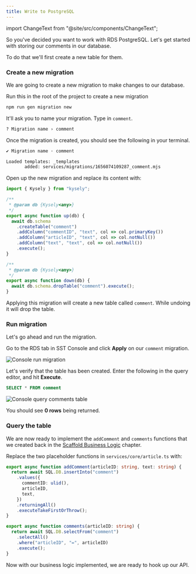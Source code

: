 ```yaml
---
title: Write to PostgreSQL
---
```


import ChangeText from "@site/src/components/ChangeText";

So you've decided you want to work with RDS PostgreSQL. Let's get started with storing our comments in our database.

To do that we'll first create a new table for them.

### Create a new migration

We are going to create a new migration to make changes to our database.

<ChangeText>

Run this in the root of the project to create a new migration

</ChangeText>

```bash
npm run gen migration new
```

<ChangeText>

It'll ask you to name your migration. Type in `comment`.

</ChangeText>

```bash
? Migration name › comment
```

Once the migration is created, you should see the following in your terminal.

```bash
✔ Migration name · comment

Loaded templates: _templates
       added: services/migrations/1656074109287_comment.mjs
```

<ChangeText>

Open up the new migration and replace its content with:

</ChangeText>

```ts title="services/migrations/1656074109287_comment.mjs"
import { Kysely } from "kysely";

/**
 * @param db {Kysely<any>}
 */
export async function up(db) {
  await db.schema
    .createTable("comment")
    .addColumn("commentID", "text", col => col.primaryKey())
    .addColumn("articleID", "text", col => col.notNull())
    .addColumn("text", "text", col => col.notNull())
    .execute();
}

/**
 * @param db {Kysely<any>}
 */
export async function down(db) {
  await db.schema.dropTable("comment").execute();
}
```

Applying this migration will create a  new table called `comment`. While undoing it will drop the table.

### Run migration

Let's go ahead and run the migration.

<ChangeText>

Go to the RDS tab in SST Console and click **Apply** on our `comment` migration.

</ChangeText>

![Console run migration](/img/implement-rds/run-migration.png)

Let's verify that the table has been created. Enter the following  in the query editor, and hit **Execute**.

``` sql
SELECT * FROM comment
```

![Console query comments table](/img/implement-rds/console-query-comment.png)

You should see **0 rows** being returned.

### Query the table

We are now ready to implement the `addComment` and `comments` functions that we created back in the [Scaffold Business Logic](scaffold-business-logic.md) chapter.

<ChangeText>

Replace the two placeholder functions in `services/core/article.ts` with:

</ChangeText>

```ts {2-9,13-16} title="services/core/article.ts"
export async function addComment(articleID: string, text: string) {
  return await SQL.DB.insertInto("comment")
    .values({
      commentID: ulid(),
      articleID,
      text,
    })
    .returningAll()
    .executeTakeFirstOrThrow();
}

export async function comments(articleID: string) {
  return await SQL.DB.selectFrom("comment")
    .selectAll()
    .where("articleID", "=", articleID)
    .execute();
}
```

Now with our business logic implemented, we are ready to hook up our API.
